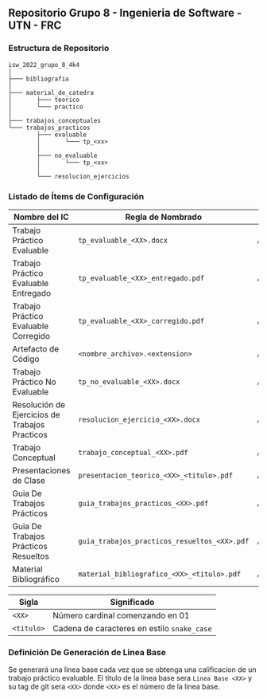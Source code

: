 ## Repositorio Grupo 8 - Ingenieria de Software - UTN - FRC

### Estructura de Repositorio

```
isw_2022_grupo_8_4k4
│
├─── bibliografia
│
├─── material_de_catedra
│       ├─── teorico
│       └─── practico
│
├─── trabajos_conceptuales
└─── trabajos_practicos
        ├─── evaluable
        │       └─── tp_<xx>
        │
        ├─── no_evaluable
        │       └─── tp_<xx>
        │
        └─── resolucion_ejercicios

```

### Listado de Ítems de Configuración

| Nombre del IC                                  | Regla de Nombrado                            | Ubicacion                                 |  
|------------------------------------------------|----------------------------------------------|-------------------------------------------|
| Trabajo Práctico Evaluable                     | `tp_evaluable_<XX>.docx`                     | `/trabajos_practicos/evaluable/tp_<xx>`   |  
| Trabajo Práctico Evaluable Entregado           | `tp_evaluable_<XX>_entregado.pdf`            | `/trabajos_practicos/evaluable/tp_<xx>`   | 
| Trabajo Práctico Evaluable Corregido           | `tp_evaluable_<XX>_corregido.pdf`            | `/trabajos_practicos/evaluable/tp_<xx>`   | 
| Artefacto de Código                            | `<nombre_archivo>.<extension>`               | `/trabajos_practicos/evaluable/tp_<xx>`   |
| Trabajo Práctico No Evaluable                  | `tp_no_evaluable_<XX>.docx`                  | `/trabajos_practicos/no_evaluable/tp_<xx>` |
| Resolución de Ejercicios de Trabajos Practicos | `resolucion_ejercicio_<XX>.docx`             | `/trabajos_practicos/resolucion_ejercicios` |
| Trabajo Conceptual                             | `trabajo_conceptual_<XX>.pdf`                | `/trabajos_conceptuales`    |
| Presentaciones de Clase                        | `presentacion_teorico_<XX>_<titulo>.pdf`     | `/material_de_catedra/teorico`            |
| Guia De Trabajos Prácticos                     | `guia_trabajos_practicos_<XX>.pdf`           | `/material_de_catedra/practico`           |
| Guia De Trabajos Prácticos Resueltos           | `guia_trabajos_practicos_resueltos_<XX>.pdf` | `/material_de_catedra/practico`           |
| Material Bibliográfico                         | `material_bibliografico_<XX>_<titulo>.pdf`   | `/bibliografi`                            |

| Sigla      | Significado                                 |
|------------|---------------------------------------------|
| `<XX>`     | Número cardinal comenzando en 01            |
| `<titulo>` | Cadena de caracteres en estilo `snake_case` |


### Definición De Generación de Linea Base

Se generará una linea base cada vez que se obtenga una calificacion de un trabajo práctico evaluable. 
El titulo de la linea base sera `Linea Base <XX>` y su tag de git sera `<XX>` donde `<XX>` es el número de la linea base.
